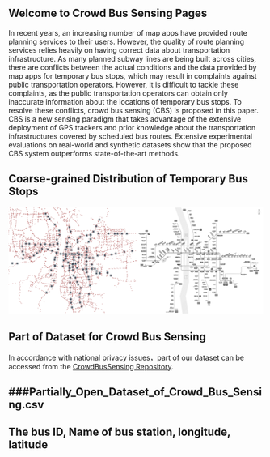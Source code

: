 ## Welcome to Crowd Bus Sensing Pages

In recent years, an increasing number of map apps have provided route planning services to their users. However, the quality of route planning services relies heavily on having correct data about transportation infrastructure. As many planned subway lines are being built across cities, there are conflicts between the actual conditions and the data provided by map apps for temporary bus stops, which may result in complaints against public transportation operators. However, it is difficult to tackle these complaints, as the public transportation operators can obtain only inaccurate information about the locations of temporary bus stops. To resolve these conflicts, crowd bus sensing (CBS) is proposed in this paper. CBS is a new sensing paradigm that takes advantage of the extensive deployment of GPS trackers and prior knowledge about the transportation infrastructures covered by scheduled bus routes. Extensive experimental evaluations on real-world and synthetic datasets show that the proposed CBS system outperforms state-of-the-art methods.

## Coarse-grained Distribution of Temporary Bus Stops

![Coarse-grained Distribution of Temporary Bus Stops](./fig_1_distribution.png)



##  Part of Dataset for  Crowd Bus Sensing

In accordance with national privacy issues，part of our dataset can be accessed from the [CrowdBusSensing Repository](https://github.com/tntxie/CrowdBusSensing). 

###Partially_Open_Dataset_of_Crowd_Bus_Sensing.csv
------------------------------------------------------
The bus ID, Name of bus station, longitude, latitude
------------------------------------------------------


